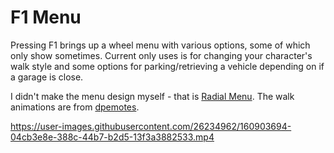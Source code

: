 # F1 Menu

Pressing F1 brings up a wheel menu with various options, some of which only show sometimes. 
Current only uses is for changing your character's walk style and some options for parking/retrieving a vehicle depending on if a garage is close.

I didn't make the menu design myself - that is [Radial Menu](https://github.com/axln/radial-menu-js). The walk animations are from [dpemotes](https://github.com/andristum/dpemotes).


https://user-images.githubusercontent.com/26234962/160903694-04cb3e8e-388c-44b7-b2d5-13f3a3882533.mp4

